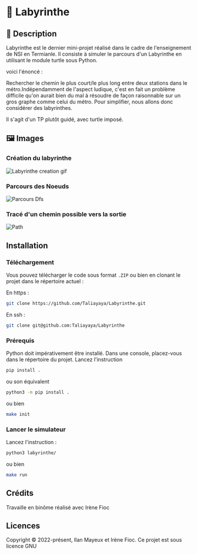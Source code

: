 # 🧱 Labyrinthe

## 📄 Description

Labyrinthe est le dernier mini-projet réalisé dans le cadre de l'enseignement de NSI en Termianle. Il consiste à simuler le parcours d'un Labyrinthe en utilisant le module turtle sous Python.

voici l'énoncé :

Rechercher le chemin le plus court/le plus long entre deux stations dans le métro.Indépendamment de l'aspect ludique, c'est en fait un problème difficile qu'on aurait bien du mal à résoudre de façon raisonnable sur un gros graphe
comme celui du métro. Pour simplifier, nous allons donc considérer des labyrinthes.

Il s'agit d'un TP plutôt guidé, avec turtle imposé.

## 🖼 Images

### Création du labyrinthe

![Labyrinthe creation gif](assets/labyrinthe_init.gif)

### Parcours des Noeuds

![Parcours Dfs](assets/labyrinthe_nodes.gif)

### Tracé d'un chemin possible vers la sortie

![Path](assets/labyrinthe_path.gif)

## Installation

### Téléchargement

Vous pouvez télécharger le code sous format `.ZIP` ou bien en clonant le projet dans le répertoire actuel :

En https :

```sh
git clone https://github.com/Taliayaya/Labyrinthe.git
```

En ssh :

```sh
git clone git@github.com:Taliayaya/Labyrinthe
```

### Prérequis

Python doit impérativement être installé. Dans une console, placez-vous dans le répertoire du projet. Lancez l'instruction

```sh
pip install .
```

ou son équivalent

```sh
python3 -m pip install .
```

ou bien

```sh
make init
```

### Lancer le simulateur

Lancez l'instruction :

```sh
python3 labyrinthe/
```

ou bien

```sh
make run
```

## Crédits

Travaille en binôme réalisé avec Irène Fioc

## Licences

Copyright © 2022-présent, Ilan Mayeux et Irène Fioc.
Ce projet est sous licence GNU
